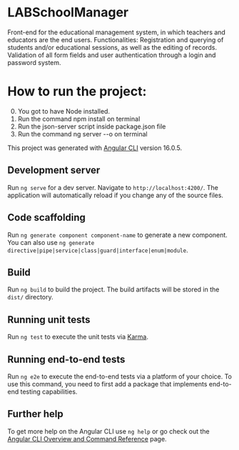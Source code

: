 
# LABSchoolManager
Front-end for the educational management system, in which teachers and educators are the end users.
Functionalities: Registration and querying of students and/or educational sessions, as well as the editing of records. Validation of all form fields and user authentication through a login and password system.

# How to run the project:
0. You got to have Node installed.
1. Run the command npm install on terminal
2. Run the json-server script inside package.json file
3. Run the command ng server --o on terminal


This project was generated with [Angular CLI](https://github.com/angular/angular-cli) version 16.0.5.

## Development server

Run `ng serve` for a dev server. Navigate to `http://localhost:4200/`. The application will automatically reload if you change any of the source files.

## Code scaffolding

Run `ng generate component component-name` to generate a new component. You can also use `ng generate directive|pipe|service|class|guard|interface|enum|module`.

## Build

Run `ng build` to build the project. The build artifacts will be stored in the `dist/` directory.

## Running unit tests

Run `ng test` to execute the unit tests via [Karma](https://karma-runner.github.io).

## Running end-to-end tests

Run `ng e2e` to execute the end-to-end tests via a platform of your choice. To use this command, you need to first add a package that implements end-to-end testing capabilities.

## Further help

To get more help on the Angular CLI use `ng help` or go check out the [Angular CLI Overview and Command Reference](https://angular.io/cli) page.
